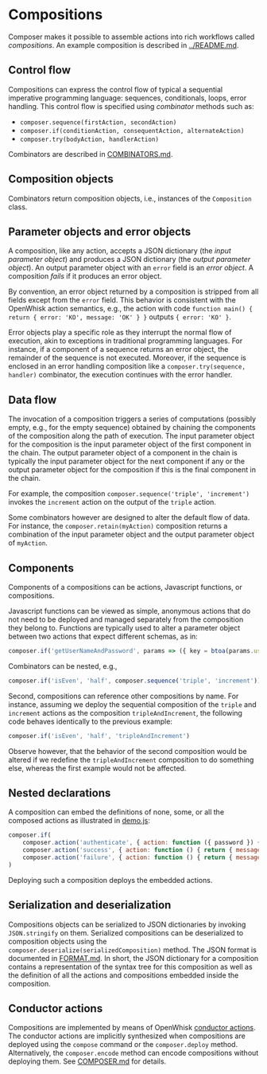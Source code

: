 # Compositions
 
Composer makes it possible to assemble actions into rich workflows called _compositions_. An example composition is described in [../README.md](../README.md).

## Control flow

Compositions can express the control flow of typical a sequential imperative programming language: sequences, conditionals, loops, error handling. This control flow is specified using _combinator_ methods such as:
- `composer.sequence(firstAction, secondAction)`
- `composer.if(conditionAction, consequentAction, alternateAction)`
- `composer.try(bodyAction, handlerAction)`

Combinators are described in [COMBINATORS.md](COMBINATORS.md).

## Composition objects

Combinators return composition objects, i.e., instances of the `Composition` class.

## Parameter objects and error objects

A composition, like any action, accepts a JSON dictionary (the _input parameter object_) and produces a JSON dictionary (the _output parameter object_). An output parameter object with an `error` field is an _error object_. A composition _fails_ if it produces an error object.

By convention, an error object returned by a composition is stripped from all fields except from the `error` field. This behavior is consistent with the OpenWhisk action semantics, e.g., the action with code `function main() { return { error: 'KO', message: 'OK' } }` outputs `{ error: 'KO' }`.

Error objects play a specific role as they interrupt the normal flow of execution, akin to exceptions in traditional programming languages. For instance, if a component of a sequence returns an error object, the remainder of the sequence is not executed. Moreover, if the sequence is enclosed in an error handling composition like a `composer.try(sequence, handler)` combinator, the execution continues with the error handler.

## Data flow

The invocation of a composition triggers a series of computations (possibly empty, e.g., for the empty sequence) obtained by chaining the components of the composition along the path of execution. The input parameter object for the composition is the input parameter object of the first component in the chain. The output parameter object of a component in the chain is typically the input parameter object for the next component if any or the output parameter object for the composition if this is the final component in the chain.

For example, the composition `composer.sequence('triple', 'increment')` invokes the `increment` action on the output of the `triple` action.

Some combinators however are designed to alter the default flow of data. For instance, the `composer.retain(myAction)` composition returns a combination of the input parameter object and the output parameter object of `myAction`.

## Components

Components of a compositions can be actions, Javascript functions, or compositions.

Javascript functions can be viewed as simple, anonymous actions that do not need to be deployed and managed separately from the composition they belong to. Functions are typically used to alter a parameter object between two actions that expect different schemas, as in:
```javascript
composer.if('getUserNameAndPassword', params => ({ key = btoa(params.user + ':' + params.password) }), 'authenticate')
```
Combinators can be nested, e.g.,
```javascript
composer.if('isEven', 'half', composer.sequence('triple', 'increment'))
```
Second, compositions can reference other compositions by name. For instance, assuming we deploy the sequential composition of the `triple` and `increment` actions as the composition `tripleAndIncrement`, the following code behaves identically to the previous example:
```javascript
composer.if('isEven', 'half', 'tripleAndIncrement')
```
Observe however, that the behavior of the second composition would be altered if we redefine the `tripleAndIncrement` composition to do something else, whereas the first example would not be affected.

## Nested declarations

A composition can embed the definitions of none, some, or all the composed actions as illustrated in [demo.js](../samples/demo.js):
```javascript
composer.if(
    composer.action('authenticate', { action: function ({ password }) { return { value: password === 'abc123' } } }),
    composer.action('success', { action: function () { return { message: 'success' } } }),
    composer.action('failure', { action: function () { return { message: 'failure' } } }))    
)
```
Deploying such a composition deploys the embedded actions.

## Serialization and deserialization

 Compositions objects can be serialized to JSON dictionaries by invoking `JSON.stringify` on them. Serialized compositions can be deserialized to composition objects using the `composer.deserialize(serializedComposition)` method. The JSON format is documented in [FORMAT.md](FORMAT.md).
 In short, the JSON dictionary for a composition contains a representation of the syntax tree for this composition as well as the definition of all the actions and compositions embedded inside the composition.

## Conductor actions

Compositions are implemented by means of OpenWhisk [conductor actions](https://github.com/apache/incubator-openwhisk/blob/master/docs/conductors.md). The conductor actions are implicitly synthesized when compositions are deployed using the `compose` command or the `composer.deploy` method. Alternatively, the `composer.encode` method can encode compositions without deploying them. See [COMPOSER.md](COMPOSER.md) for details.